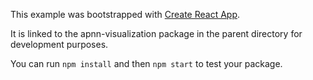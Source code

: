 This example was bootstrapped with [Create React App](https://github.com/facebook/create-react-app).

It is linked to the apnn-visualization package in the parent directory for development purposes.

You can run `npm install` and then `npm start` to test your package.
